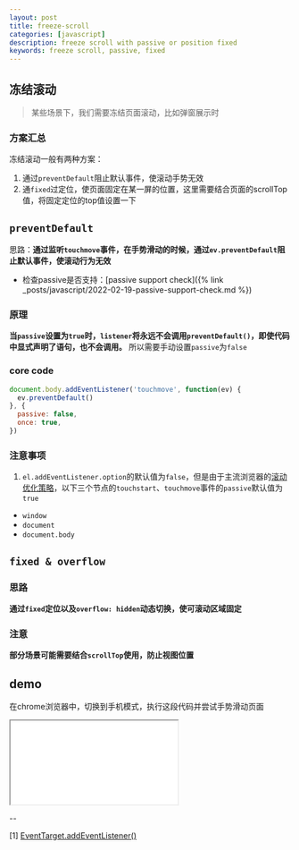 ```yaml
---
layout: post
title: freeze-scroll
categories: [javascript]
description: freeze scroll with passive or position fixed
keywords: freeze scroll, passive, fixed
---
```


## 冻结滚动

> 某些场景下，我们需要冻结页面滚动，比如弹窗展示时

### 方案汇总

冻结滚动一般有两种方案：

1. 通过`preventDefault`阻止默认事件，使滚动手势无效
2. 通`fixed`过定位，使页面固定在某一屏的位置，这里需要结合页面的scrollTop值，将固定定位的top值设置一下

## `preventDefault`

思路：**通过监听`touchmove`事件，在手势滑动的时候，通过`ev.preventDefault`阻止默认事件，使滚动行为无效**

* 检查passive是否支持：[passive support check]({% link _posts/javascript/2022-02-19-passive-support-check.md %})

### 原理

**当`passive`设置为`true`时，`listener`将永远不会调用`preventDefault()`，即使代码中显式声明了语句，也不会调用。**
所以需要手动设置`passive`为`false`

### core code

```javascript
document.body.addEventListener('touchmove', function(ev) {
  ev.preventDefault()
}, {
  passive: false,
  once: true,
})
```

### 注意事项

1. `el.addEventListener.option`的默认值为`false`，但是由于主流浏览器的[滚动优化策略](https://developer.mozilla.org/zh-CN/docs/Web/API/EventTarget/addEventListener#%E4%BD%BF%E7%94%A8_passive_%E6%94%B9%E5%96%84%E7%9A%84%E6%BB%9A%E5%B1%8F%E6%80%A7%E8%83%BD)，以下三个节点的`touchstart`、`touchmove`事件的`passive`默认值为`true`

* `window`
* `document`
* `document.body`

## `fixed & overflow`

### 思路

**通过`fixed`定位以及`overflow: hidden`动态切换，使可滚动区域固定**

### 注意

**部分场景可能需要结合`scrollTop`使用，防止视图位置**
## demo

在chrome浏览器中，切换到手机模式，执行这段代码并尝试手势滑动页面

<iframe name="codemirror" font-size="14" src="{{ site.url }}/packages/apps/vue3-template/lib/index.html#/freeze-scroll">
</iframe>

--

[1] [EventTarget.addEventListener()](https://developer.mozilla.org/zh-CN/docs/Web/API/EventTarget/addEventListener)